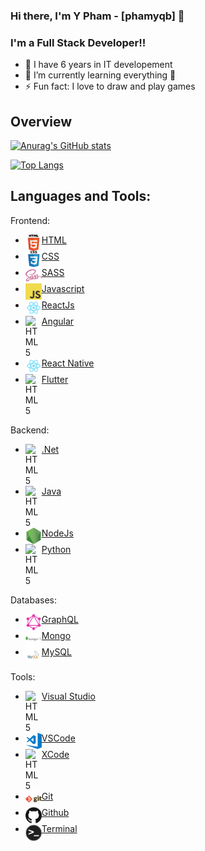 ### Hi there, I'm Y Pham - [phamyqb] 👋
### I'm a Full Stack Developer!!

- 🔭 I have 6 years in IT developement
- 🌱 I’m currently learning everything 🤣
- ⚡ Fun fact: I love to draw and play games

## Overview
[![Anurag's GitHub stats](https://github-readme-stats.vercel.app/api?username=phamyqb)](https://github.com/anuraghazra/github-readme-stats)

[![Top Langs](https://github-readme-stats.vercel.app/api/top-langs/?username=phamyqb&layout=compact)](https://github.com/anuraghazra/github-readme-stats)

## Languages and Tools:
Frontend:
- [<img align="left" alt="HTML5" width="26px" src="https://raw.githubusercontent.com/github/explore/80688e429a7d4ef2fca1e82350fe8e3517d3494d/topics/html/html.png" /> HTML]()
- [<img align="left" alt="HTML5" width="26px" src="https://raw.githubusercontent.com/github/explore/80688e429a7d4ef2fca1e82350fe8e3517d3494d/topics/css/css.png" /> CSS]()
- [<img align="left" alt="HTML5" width="26px" src="https://raw.githubusercontent.com/github/explore/80688e429a7d4ef2fca1e82350fe8e3517d3494d/topics/sass/sass.png" /> SASS]()
- [<img align="left" alt="HTML5" width="26px" src="https://raw.githubusercontent.com/github/explore/80688e429a7d4ef2fca1e82350fe8e3517d3494d/topics/javascript/javascript.png" /> Javascript]()
- [<img align="left" alt="HTML5" width="26px" src="https://raw.githubusercontent.com/github/explore/80688e429a7d4ef2fca1e82350fe8e3517d3494d/topics/react/react.png" /> ReactJs]()
- [<img align="left" alt="HTML5" width="26px" src="https://cdn.icon-icons.com/icons2/2699/PNG/512/angular_logo_icon_169595.png" /> Angular]()
- [<img align="left" alt="HTML5" width="26px" src="https://raw.githubusercontent.com/github/explore/80688e429a7d4ef2fca1e82350fe8e3517d3494d/topics/react/react.png" /> React Native]()
- [<img align="left" alt="HTML5" width="26px" src="https://yt3.ggpht.com/ytc/AKedOLRt1d4p7bPylasq_66BIC8-k3hkyVjJ2JICQITK=s176-c-k-c0x00ffffff-no-rj" /> Flutter]()

Backend:
- [<img align="left" alt="HTML5" width="26px" src="https://img.favpng.com/23/10/7/c-programming-language-logo-microsoft-visual-studio-net-framework-png-favpng-WLLTMqZhSPAk9q3DTh993fZnh.jpg" /> .Net]()
- [<img align="left" alt="HTML5" width="26px" src="https://www.oracle.com/a/ocom/img/obic-java-cup.svg" /> Java]()
- [<img align="left" alt="HTML5" width="26px" src="https://raw.githubusercontent.com/github/explore/80688e429a7d4ef2fca1e82350fe8e3517d3494d/topics/nodejs/nodejs.png" /> NodeJs]()
- [<img align="left" alt="HTML5" width="26px" src="https://www.python.org/static/img/python-logo-large.c36dccadd999.png?1576869008" /> Python]()

Databases:
- [<img align="left" alt="HTML5" width="26px" src="https://raw.githubusercontent.com/github/explore/80688e429a7d4ef2fca1e82350fe8e3517d3494d/topics/graphql/graphql.png" /> GraphQL]()
- [<img align="left" alt="HTML5" width="26px" src="https://raw.githubusercontent.com/github/explore/80688e429a7d4ef2fca1e82350fe8e3517d3494d/topics/mongodb/mongodb.png" /> Mongo]()
- [<img align="left" alt="HTML5" width="26px" src="https://raw.githubusercontent.com/github/explore/80688e429a7d4ef2fca1e82350fe8e3517d3494d/topics/mysql/mysql.png" /> MySQL]()

Tools:
- [<img align="left" alt="HTML5" width="26px" src="https://visualstudio.microsoft.com/wp-content/uploads/2019/06/BrandVisualStudioWin2019-3.svg" /> Visual Studio]()
- [<img align="left" alt="HTML5" width="26px" src="https://raw.githubusercontent.com/github/explore/80688e429a7d4ef2fca1e82350fe8e3517d3494d/topics/visual-studio-code/visual-studio-code.png" /> VSCode]()
- [<img align="left" alt="HTML5" width="26px" src="https://upload.wikimedia.org/wikipedia/vi/f/f0/Xcode-128x128_2x.png" /> XCode]()
- [<img align="left" alt="HTML5" width="26px" src="https://raw.githubusercontent.com/github/explore/80688e429a7d4ef2fca1e82350fe8e3517d3494d/topics/git/git.png" /> Git]()
- [<img align="left" alt="HTML5" width="26px" src="https://raw.githubusercontent.com/github/explore/78df643247d429f6cc873026c0622819ad797942/topics/github/github.png" /> Github]()
- [<img align="left" alt="HTML5" width="26px" style="margin-top: 2px;" src="https://raw.githubusercontent.com/github/explore/80688e429a7d4ef2fca1e82350fe8e3517d3494d/topics/terminal/terminal.png" /> Terminal]()

<br />
<br />

[website]: https://codeSTACKr.com
[twitter]: https://twitter.com/codeSTACKr
[youtube]: https://youtube.com/codeSTACKr
[instagram]: https://instagram.com/codeSTACKr
[linkedin]: https://linkedin.com/in/codeSTACKr
[facebook]: https://www.facebook.com/phamyqb

<style>
  ul {
    display: flex;
    flex-direction: column;
  }
</style>